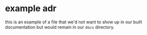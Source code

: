 # example adr

this is an example of a file that we'd not want to show up in our built documentation but would remain in our `docs` directory.
